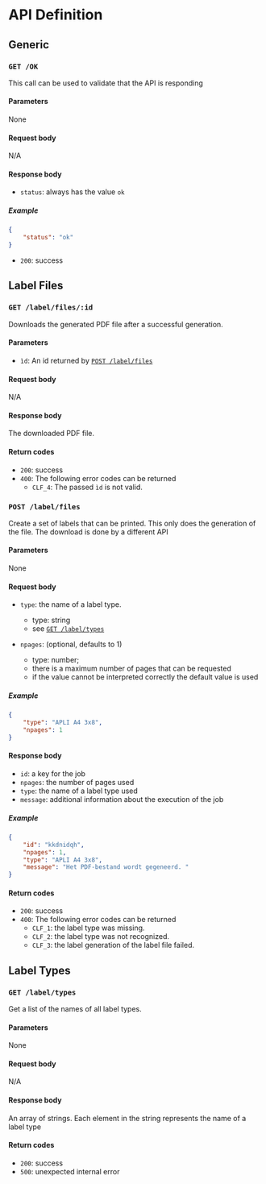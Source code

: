 # API Definition

## Generic

### `GET /OK`

This call can be used to validate that the API is responding

#### Parameters

None

#### Request body

N/A

#### Response body

* `status`: always has the value `ok`

##### Example

```json
{
    "status": "ok"
}
```

* `200`: success

## Label Files

### `GET /label/files/:id`

Downloads the generated PDF file after a successful generation.

#### Parameters

* `ìd`: An id returned by [`POST /label/files`](#post-labelfiles)

#### Request body

N/A

#### Response body

The downloaded PDF file.

#### Return codes

* `200`: success
* `400`: The following error codes can be returned
  * `CLF_4`: The passed `ìd` is not valid.

### `POST /label/files`

Create a set of labels that can be printed. This only does the generation of the file. The download is done by a different API

#### Parameters

None

#### Request body

* `type`: the name of a label type.
  * type: string
  * see [`GET /label/types`](#get-labeltypes)

* `npages`: (optional, defaults to 1)
  * type: number;
  * there is a maximum number of pages that can be requested
  * if the value cannot be interpreted correctly the default value is used

##### Example

```json
{
    "type": "APLI A4 3x8",
    "npages": 1
}
```

#### Response body

* `id`: a key for the job
* `npages`: the number of pages used
* `type`: the name of a label type used
* `message`: additional information about the execution of the job

##### Example

```json
{
    "id": "kkdnidqh",
    "npages": 1,
    "type": "APLI A4 3x8",
    "message": "Het PDF-bestand wordt gegeneerd. "
}
```

#### Return codes

* `200`: success
* `400`: The following error codes can be returned
  * `CLF_1`: the label type was missing.
  * `CLF_2`: the label type was not recognized.
  * `CLF_3`: the label generation of the label file failed.

## Label Types

### `GET /label/types`

Get a list of the names of all label types.

#### Parameters

None

#### Request body

N/A

#### Response body

An array of strings. Each element in the string represents the name of a label type

#### Return codes

* `200`: success
* `500`: unexpected internal error
